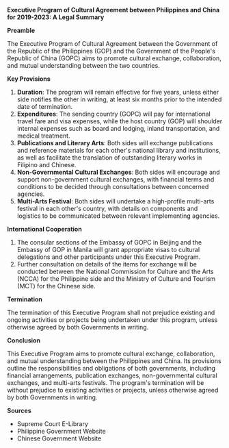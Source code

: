 **Executive Program of Cultural Agreement between Philippines and China for 2019-2023: A Legal Summary**

**Preamble**

The Executive Program of Cultural Agreement between the Government of the Republic of the Philippines (GOP) and the Government of the People's Republic of China (GOPC) aims to promote cultural exchange, collaboration, and mutual understanding between the two countries.

**Key Provisions**

1. **Duration**: The program will remain effective for five years, unless either side notifies the other in writing, at least six months prior to the intended date of termination.
2. **Expenditures**: The sending country (GOPC) will pay for international travel fare and visa expenses, while the host country (GOP) will shoulder internal expenses such as board and lodging, inland transportation, and medical treatment.
3. **Publications and Literary Arts**: Both sides will exchange publications and reference materials for each other's national library and institutions, as well as facilitate the translation of outstanding literary works in Filipino and Chinese.
4. **Non-Governmental Cultural Exchanges**: Both sides will encourage and support non-government cultural exchanges, with financial terms and conditions to be decided through consultations between concerned agencies.
5. **Multi-Arts Festival**: Both sides will undertake a high-profile multi-arts festival in each other's country, with details on components and logistics to be communicated between relevant implementing agencies.

**International Cooperation**

1. The consular sections of the Embassy of GOPC in Beijing and the Embassy of GOP in Manila will grant appropriate visas to cultural delegations and other participants under this Executive Program.
2. Further consultation on details of the items for exchange will be conducted between the National Commission for Culture and the Arts (NCCA) for the Philippine side and the Ministry of Culture and Tourism (MCT) for the Chinese side.

**Termination**

The termination of this Executive Program shall not prejudice existing and ongoing activities or projects being undertaken under this program, unless otherwise agreed by both Governments in writing.

**Conclusion**

This Executive Program aims to promote cultural exchange, collaboration, and mutual understanding between the Philippines and China. Its provisions outline the responsibilities and obligations of both governments, including financial arrangements, publication exchanges, non-governmental cultural exchanges, and multi-arts festivals. The program's termination will be without prejudice to existing activities or projects, unless otherwise agreed by both Governments in writing.

**Sources**

* Supreme Court E-Library
* Philippine Government Website
* Chinese Government Website